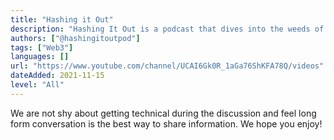 ```yaml
---
title: "Hashing it Out"
description: "Hashing It Out is a podcast that dives into the weeds of technology and how it impacts society."
authors: ["@hashingitoutpod"]
tags: ["Web3"]
languages: []
url: "https://www.youtube.com/channel/UCAI6Gk0R_1aGa76ShKFA78Q/videos"
dateAdded: 2021-11-15
level: "All"
---
```


We are not shy about getting technical during the discussion and feel long form conversation is the best way to share information. We hope you enjoy!